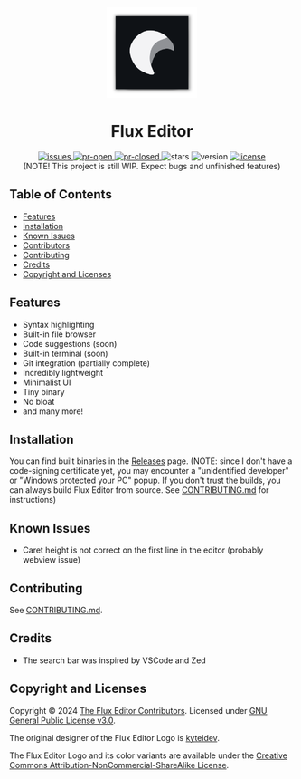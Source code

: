 <p align="center"><img src="./images/FluxEditorLogo.png"
     alt="Flux Editor logo"
     width="160px"
     height="160px" />
</p>

<h1 align="center">Flux Editor</h1>

<div align="center">
<a href="https://github.com/kyteidev/FluxEditor/issues">
  <img src="https://img.shields.io/github/issues/kyteidev/FluxEditor?style=flat-square" alt="issues">
</a>
<a href="https://github.com/kyteidev/FluxEditor/pulls">
  <img src="https://img.shields.io/github/issues-pr/kyteidev/FluxEditor?style=flat-square" alt="pr-open">
</a>
<a href="https://github.com/kyteidev/FluxEditor/pulls">
  <img src="https://img.shields.io/github/issues-pr-closed-raw/kyteidev/FluxEditor?style=flat-square" alt="pr-closed">
</a>
<a>
  <img src="https://img.shields.io/github/stars/kyteidev/FluxEditor?style=flat-square" alt="stars">
</a>
  <a>
    <img src="https://img.shields.io/badge/version-0.4.1-blue?style=flat-square" alt="version">
  </a>
  <a href="https://github.com/kyteidev/FluxEditor/blob/dev/LICENSE">
    <img src="https://img.shields.io/badge/license-GPL--3.0-orange?style=flat-square" alt="license">
  </a>
</div>

<center>
(NOTE! This project is still WIP. Expect bugs and unfinished features)
</center>

## Table of Contents

- [Features](#features)
- [Installation](#installation)
- [Known Issues](#known-issues)
- [Contributors](#contributors)
- [Contributing](#contributing)
- [Credits](#credits)
- [Copyright and Licenses](#license)

## Features <a name="features"></a>

- Syntax highlighting
- Built-in file browser
- Code suggestions (soon)
- Built-in terminal (soon)
- Git integration (partially complete)
- Incredibly lightweight
- Minimalist UI
- Tiny binary
- No bloat
- and many more!

## Installation <a name="installation"></a>

You can find built binaries in the [Releases](https://github.com/kyteidev/FluxEditor/releases) page. (NOTE: since I don't have a code-signing certificate yet, you may encounter a "unidentified developer" or "Windows protected your PC" popup. If you don't trust the builds, you can always build Flux Editor from source. See [CONTRIBUTING.md](https://github.com/kyteidev/FluxEditor/blob/dev/CONTRIBUTING.md) for instructions)

## Known Issues <a name="known-issues"></a>

- Caret height is not correct on the first line in the editor (probably webview issue)

## Contributing <a name="contributing"></a>

See [CONTRIBUTING.md](https://github.com/kyteidev/FluxEditor/blob/dev/CONTRIBUTING.md).

## Credits <a name="credits"></a>

- The search bar was inspired by VSCode and Zed

## Copyright and Licenses <a name="license"></a>

Copyright © 2024 [The Flux Editor Contributors](https://github.com/kyteidev/FluxEditor/graphs/contributors). Licensed under [GNU General Public License v3.0](https://github.com/kyteidev/FluxEditor/blob/dev/LICENSE).

The original designer of the Flux Editor Logo is [kyteidev](https://github.com/kyteidev/).

The Flux Editor Logo and its color variants are available under the [Creative Commons Attribution-NonCommercial-ShareAlike License](https://creativecommons.org/licenses/by-nc-sa/4.0/).
